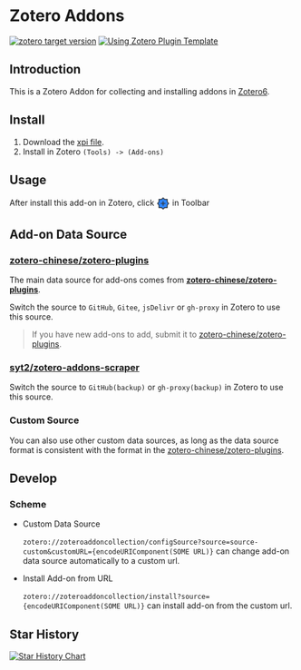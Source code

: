 # Zotero Addons

[![zotero target version](https://img.shields.io/badge/Zotero-6-red?style=flat-square&logo=zotero&logoColor=CC2936)](https://www.zotero.org)
[![Using Zotero Plugin Template](https://img.shields.io/badge/Using-Zotero%20Plugin%20Template-blue?style=flat-square&logo=github)](https://github.com/windingwind/zotero-plugin-template)

## Introduction

This is a Zotero Addon for collecting and installing addons in [Zotero6](https://www.zotero.org).

## Install

1. Download the [xpi file](https://github.com/syt2/zotero-addons/releases/download/0.6.0-3/zotero-addons.xpi).
2. Install in Zotero `(Tools) -> (Add-ons)`

## Usage

After install this add-on in Zotero, click <img align="center" src="addon/chrome/content/icons/favicon.png" width=24/> in Toolbar


## Add-on Data Source

### [zotero-chinese/zotero-plugins](https://github.com/zotero-chinese/zotero-plugins)

The main data source for add-ons comes from **[zotero-chinese/zotero-plugins](https://github.com/zotero-chinese/zotero-plugins)**.

Switch the source to `GitHub`, `Gitee`, `jsDelivr` or `gh-proxy` in Zotero to use this source.

> If you have new add-ons to add, submit it to [zotero-chinese/zotero-plugins](https://github.com/zotero-chinese/zotero-plugins).


### [syt2/zotero-addons-scraper](https://github.com/syt2/zotero-addons-scraper)

Switch the source to `GitHub(backup)` or `gh-proxy(backup)` in Zotero to use this source.


### Custom Source

You can also use other custom data sources, as long as the data source format is consistent with the format in the [zotero-chinese/zotero-plugins](https://github.com/zotero-chinese/zotero-plugins).




## Develop

### Scheme

- Custom Data Source

  `zotero://zoteroaddoncollection/configSource?source=source-custom&customURL={encodeURIComponent(SOME URL)}` 
  can change add-on data source automatically to a custom url.

- Install Add-on from URL 

  `zotero://zoteroaddoncollection/install?source={encodeURIComponent(SOME URL)}`
  can install add-on from the custom url.

## Star History

<a href="https://star-history.com/#syt2/zotero-addons&Timeline">
  <picture>
    <source media="(prefers-color-scheme: dark)" srcset="https://api.star-history.com/svg?repos=syt2/zotero-addons&type=Timeline&theme=dark" />
    <source media="(prefers-color-scheme: light)" srcset="https://api.star-history.com/svg?repos=syt2/zotero-addons&type=Timeline" />
    <img alt="Star History Chart" src="https://api.star-history.com/svg?repos=syt2/zotero-addons&type=Timeline" />
  </picture>
</a>